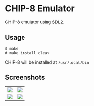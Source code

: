 # CHIP-8 Emulator

CHIP-8 emulator using SDL2.

## Usage

```
$ make
# make install clean
```
CHIP-8 will be installed at `/usr/local/bin`

## Screenshots

<table>
    <tr>
    <td><img src="https://user-images.githubusercontent.com/54286563/91669143-75219180-eb1b-11ea-8b81-9dea80b61fe7.png"/></td>
    <td><img src="https://user-images.githubusercontent.com/54286563/91669145-75ba2800-eb1b-11ea-9378-81ca0e412e8f.png"/></td>
    </tr>
    <tr>
    <td><img src="https://user-images.githubusercontent.com/54286563/91669146-75ba2800-eb1b-11ea-9945-a0584713d896.png"/></td>
    <td><img src="https://user-images.githubusercontent.com/54286563/91669147-7652be80-eb1b-11ea-81be-26251e88e95b.png"/></td>
    </tr>
</table>
